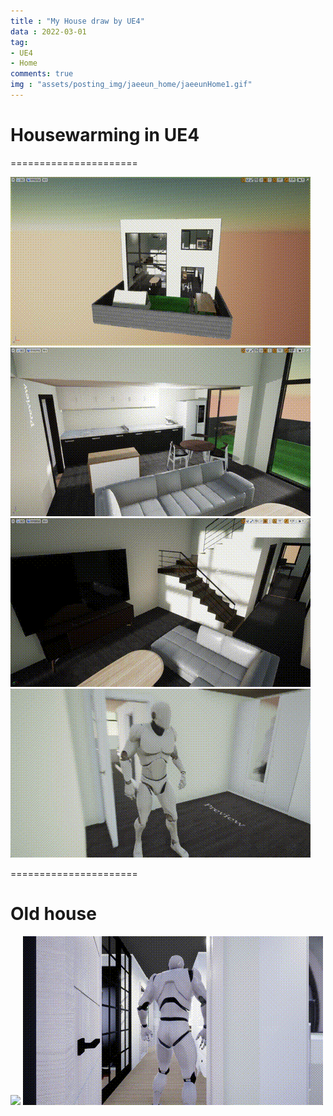 ```yaml
---
title : "My House draw by UE4"
data : 2022-03-01
tag:
- UE4
- Home
comments: true
img : "assets/posting_img/jaeeun_home/jaeeunHome1.gif"
---
```


# Housewarming in UE4
======================

<img src="../assets/posting_img/jaeeun_home/jaeeunHome1.gif"/>
<img src="../assets/posting_img/jaeeun_home/jaeeunHome2.gif"/>
<img src="../assets/posting_img/jaeeun_home/jaeeunHome3.gif"/>
<img src="../assets/posting_img/jaeeun_home/jaeeunHome4.gif"/>

======================
# Old house
<img src="../assets/posting_img/jaeeun_home/jaeeunHomeOld1.gif"/>
<img src="../assets/posting_img/jaeeun_home/jaeeunHomeOld2.gif"/>